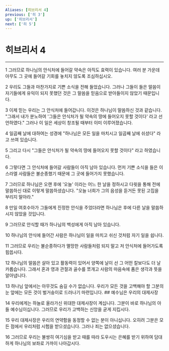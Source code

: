 ```yaml
---
Aliases: [히브리서 4]
previous: ['히 3']
up: ['히브리서']
next: ['히 5']
---
```

# 히브리서 4

***


1 그러므로 하나님의 안식처에 들어갈 약속은 아직도 효력이 있습니다. 여러 분 가운데 아무도 그 곳에 들어갈 기회를 놓치지 않도록 조심하십시오. 

2 우리도 그들과 마찬가지로 기쁜 소식을 전해 들었습니다. 그러나 그들이 들은 말씀이 자기들에게 유익이 되지 못했던 것은 그 말씀을 믿음으로 받아들이지 않았기 때문입니다. 

3 이제 믿는 우리는 그 안식처에 들어갑니다. 이것은 하나님이 말씀하신 것과 같습니다. "그래서 내가 분노하여 '그들은 안식처가 될 약속의 땅에 들어오지 못할 것이다' 라고 선언하였다." 그러나 이 일은 세상이 창조될 때부터 이미 이루어졌습니다. 

4 일곱째 날에 대하여는 성경에 "하나님은 모든 일을 마치시고 일곱째 날에 쉬셨다" 라고 쓰여 있습니다. 

5 그리고 다시 "그들은 안식처가 될 약속의 땅에 들어오지 못할 것이다" 라고 하였습니다. 

6 그렇다면 그 안식처에 들어갈 사람들이 아직 남아 있습니다. 먼저 기쁜 소식을 들은 이스라엘 사람들은 불순종했기 때문에 그 곳에 들어가지 못했습니다. 

7 그러므로 하나님은 오랜 후에 '오늘' 이라는 어느 한 날을 정하시고 다윗을 통해 전에 말씀하신 대로 이렇게 말씀하셨습니다. "오늘 너희가 그의 음성을 듣거든 못된 고집을 부리지 말아라." 

8 만일 여호수아가 그들에게 진정한 안식을 주었더라면 하나님은 후에 다른 날을 말씀하시지 않았을 것입니다. 

9 그러므로 안식할 때가 하나님의 백성에게 아직 남아 있습니다. 

10 하나님의 안식에 들어간 사람은 하나님이 일을 마치고 쉬신 것처럼 자기 일을 쉽니다. 

11 그러므로 우리는 불순종하다가 멸망한 사람들처럼 되지 말고 저 안식처에 들어가도록 힘씁시다. 

12 하나님의 말씀은 살아 있고 활동력이 있어서 양쪽에 날이 선 그 어떤 칼보다도 더 날카롭습니다. 그래서 혼과 영과 관절과 골수를 쪼개고 사람의 마음속에 품은 생각과 뜻을 알아냅니다. 

13 하나님 앞에서는 아무것도 숨길 수가 없습니다. 우리가 모든 것을 고백해야 할 그분의 눈 앞에는 모든 것이 벌거숭이로 드러나기 마련입니다. ## 예수님은 우리의 대제사장 

14 우리에게는 하늘로 올라가신 위대한 대제사장이 계십니다. 그분이 바로 하나님의 아들 예수님이십니다. 그러므로 우리가 고백하는 신앙을 굳게 지킵시다. 

15 우리 대제사장은 우리의 연약함을 동정할 수 없는 분이 아니십니다. 오히려 그분은 모든 점에서 우리처럼 시험을 받으셨습니다. 그러나 죄는 없으셨습니다. 

16 그러므로 우리는 불쌍히 여기심을 받고 때를 따라 도우시는 은혜를 받기 위하여 담대하게 하나님의 보좌로 가까이 나아갑시다.

